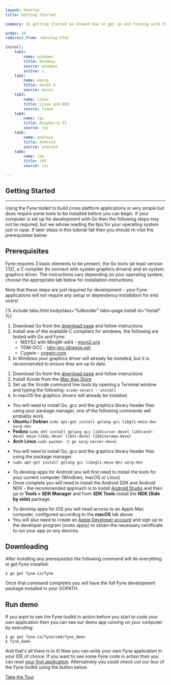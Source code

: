 ```yaml
---
layout: develop
title: Getting Started

summary: In getting started we showed how to get up and running with the Fyne toolkit. We saw that with just a few lines of code we can create a graphical application that will run across mac OS, Windows, Linux and BSD.

order: 10
redirect_from: /develop.html

install:
    tab1:
        name: windows
        title: Windows
        source: windows
        active: 1
    tab2:
        name: macos
        title: macOS X
        source: macos
    tab3:
        name: linux
        title: Linux and BSD
        source: linux
    tab4:
        name: rpi
        title: Raspberry Pi
        source: rpi
    tab5:
        name: android
        title: Android
        source: android
    tab6:
        name: ios
        title: iOS
        source: ios

---
```


## Getting Started
---

Using the Fyne toolkit to build cross platform applications is very simple but does require some tools to be installed before you can begin. If your computer is set up for development with Go then the following steps may not be required, but we advise reading the tips for your operating system just in case. If later steps in this tutorial fail then you should re-visit the prerequisites below.

## Prerequisites

Fyne requires 3 basic elements to be present, the Go tools (at least version 1.12), a C compiler (to connect with system graphics drivers) and an system graphics driver. The instructions vary depending on your operating system, choose the appropriate tab below for installation instructions.

Note that these steps are just required for development - your Fyne applications will not require any setup or dependency installation for end users!

{% include tabs.html bodyclass="fullborder" tabs=page.install id="install" %}

<div id="install__windows" class="hidden">
<div style="text-align: left" markdown="1">

1. Download Go from the [download page](https://golang.org/dl/) and follow instructions
2. Install one of the available C compilers for windows, the following are tested with Go and Fyne:
    * MSYS2 with MingW-w64 - [msys2.org](https://www.msys2.org/)
    * TDM-GCC - [tdm-gcc.tdragon.net](https://jmeubank.github.io/tdm-gcc/download/)
    * Cygwin - [cygwin.com](https://www.cygwin.com/)
3. In Windows your graphics driver will already be installed, but it is recommended to ensure they are up to date.

</div>
</div>

<div id="install__macos" class="hidden">
<div style="text-align: left" markdown="1">

1. Download Go from the [download page](https://golang.org/dl/) and follow instructions
2. Install Xcode from the [Mac App Store](https://apps.apple.com/us/app/xcode/id497799835?mt=12)
3. Set up the Xcode command line tools by opening a Terminal window and typing the following:
    `xcode-select --install`
4. In macOS the graphics drivers will already be installed.

</div>
</div>

<div id="install__linux" class="hidden">
<div style="text-align: left" markdown="1">

* You will need to install Go, gcc and the graphics library header files using your package manager, one of the following commands will probably work.
* **Ubuntu / Debian**
`sudo apt-get install golang gcc libgl1-mesa-dev xorg-dev`
* **Fedora**
`sudo dnf install golang gcc libXcursor-devel libXrandr-devel mesa-libGL-devel libXi-devel libXinerama-devel`
* **Arch Linux**
`sudo pacman -S go xorg-server-devel`

</div>
</div>

<div id="install__rpi" class="hidden">
<div style="text-align: left" markdown="1">

* You will need to install Go, gcc and the graphics library header files using the package manager.
* `sudo apt-get install golang gcc libegl1-mesa-dev xorg-dev`

</div>
</div>

<div id="install__android" class="hidden">
<div style="text-align: left" markdown="1">

* To develop apps for Android you will first need to install the tools for your current computer (Windows, macOS or Linux)
* Once complete you will need to install the Android SDK and Android NDK - the recommended approach is to install [Android Studio](https://developer.android.com/studio/index.html) and then go to **Tools > SDK Manager** and from **SDK Tools** install the **NDK (Side by side)** package.

</div>
</div>

<div id="install__ios" class="hidden">
<div style="text-align: left" markdown="1">

* To develop apps for iOS you will need access to an Apple Mac computer, configured according to the **macOS** tab above.
* You will also need to create an [Apple Developer account](https://developer.apple.com) and sign up to the developer program (costs apply) to obtain the necessary certificate to run your app on any devices.

</div>
</div>

<script type="text/javascript">

    function clickTab(tab) {
        document.querySelector('li.tabcontrol[data-name="'+tab+'"]').click();
    }

    $(document).ready(function(){
        var ua = navigator.userAgent || navigator.vendor || window.opera;
        if (/android/i.test(ua)) {
            clickTab("android");
            return;
        } else if (/iPad|iPhone|iPod/.test(ua) && !window.MSStream) {
            clickTab("ios");
            return;
        }

        var os = window.navigator.platform;
        if (os == "win32") {
            clickTab("windows");
        } else if (os == "MacIntel") {
            clickTab("macos");
        } else if (os == "Linux i686" || os == "Linux x86_64" ||
                   os == "FreeBSD i386" || os == "FreeBSD amd64") {
            clickTab("linux");
        } else if (os == "Linux armv7l") {
            clickTab("rpi");
        }
    });
</script> 

## Downloading

After installing any prerequisites the following command will do everything to get Fyne installed:

    $ go get fyne.io/fyne

Once that command completes you will have the full Fyne development package installed
in your GOPATH.

## Run demo

If you want to see the Fyne toolkit in action before you start to code your own application
then you can see our demo app running on your computer by executing:

    $ go get fyne.io/fyne/cmd/fyne_demo
    $ fyne_demo

And that's all there is to it! Now you can write your own Fyne application in your IDE of choice. If you want to see some Fyne code in action then you can read [your first application](/develop/firstapp.html). Alternatively you could check out our tour of the Fyne toolkit using the button below.

<a href="https://tour.fyne.io" class="btn btn-primary btn-xl" style="visibility: visible;">Take the Tour</a>

